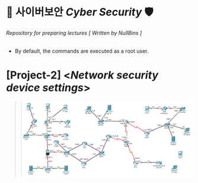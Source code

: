 # 🔐 사이버보안 *Cyber Security* 🛡
###### Repository for preparing lectures [ *Written by NullBins* ]
- By default, the commands are executed as a root user.

# [Project-2] <*Network security device settings*>
>![Image](https://github.com/NullBins/CyberSecurity/blob/main/Images/Network_topology.png)
